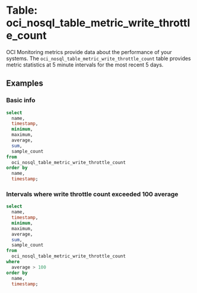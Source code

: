 # Table: oci_nosql_table_metric_write_throttle_count

OCI Monitoring metrics provide data about the performance of your systems. The `oci_nosql_table_metric_write_throttle_count` table provides metric statistics at 5 minute intervals for the most recent 5 days.

## Examples

### Basic info

```sql
select
  name,
  timestamp,
  minimum,
  maximum,
  average,
  sum,
  sample_count
from
  oci_nosql_table_metric_write_throttle_count
order by
  name,
  timestamp;
```

### Intervals where write throttle count exceeded 100 average

```sql
select
  name,
  timestamp,
  minimum,
  maximum,
  average,
  sum,
  sample_count
from
  oci_nosql_table_metric_write_throttle_count
where
  average > 100
order by
  name,
  timestamp;
```
